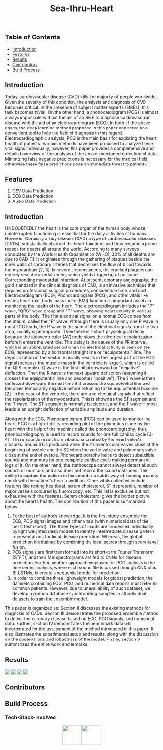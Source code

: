 <h1 align="center">Sea-thru-Heart</h1> <br>


## Table of Contents 

- [Introduction](#introduction)
- [Features](#features)
- [Results](#results)
- [Contributors](#contributors)
- [Build Process](#build-process)

## Introduction

Today, cardiovascular disease (CVD) kills the majority of people worldwide. Given the severity of this condition, the analysis and diagnosis of CVD becomes critical. In the presence of subject matter experts (SMEs), this task becomes trivial. On the other hand, a phonocardiogram (PCG) is almost always impossible without the aid of an SME to diagnose cardiovascular disease with the aid of an electrocardiogram (ECG). In both of the above cases, the deep learning method proposed in this paper can serve as a convenient tool to help the field of diagnosis in this regard. Electrocardiographic analysis, PCG is the main basis for exploring the heart health of patients. Various methods have been proposed to analyze these vital signs individually, however, this paper provides a comprehensive and detailed overview of the analysis of the above-mentioned collection of data. Minimizing false negative predictions is necessary for the medical field, otherwise these false predictions pose an immediate threat to patients.


## Features

1. CSV Data Prediction
2. ECG Data Prediction
3. Audio Data Prediction

## Introduction

UNDOUBTEDLY the heart is the core organ of the human body whose uninterrupted functioning is essential for the daily activities of humans. However, Coronary artery disease (CAD) a type of cardiovascular diseases (CVDs), substantially obstruct the heart functions and thus became a prime reason for deaths all around the world. According to many surveys conducted by the World Health Organization (WHO), 33% of all deaths are due to CAD [1]. It originates through the gathering of plaques beside the inner walls of coronary arteries that decreases the flow of blood towards the myocardium [2, 3]. In severe circumstances, the cracked plaques can entirely seal
the arterial lumen, which yields triggering of an acute Corresponding myocardial infarction. At present, coronary angiography, the gold standard in the clinical diagnosis of CAD, is an invasive technique that requires professional surgical procedures, considerable time, and cost. Electrocardiogram (ECG), Phonocardiogram (PCG), and other vitals like resting heart rate, body mass index (BMI) function as important assets in monitoring the health of the heart. The electrocardiogram includes the "P" wave, "QRS" wave group and "T" wave, showing heart activity in various parts of the body. The first electrical signal on a normal ECG comes from the atrium, called the "P" wave. Although there is usually only one P wave in most ECG leads, the P wave is the sum of the electrical signals from the two atria, usually superimposed. Then there is a short physiological delay because the atrioventricular (AV) node slows the electrical depolarization. before it enters the ventricle. This delay is the cause of the PR interval, which is an abbreviated period when no electrical activity is seen on the ECG, represented by a horizontal straight line or "equipotential" line. The depolarization of the ventricle usually results in the largest part of the ECG signal (because the muscle mass in the ventricle is larger), which is called the QRS complex. Q wave is the first initial downward or "negative" deflection. Then the R wave is the next upward deflection (assuming it crosses the equipotential line and becomes "positive"). The S wave is then deflected downward the next time if it crosses the equipotential line and becomes temporarily negative before returning to the equipotential baseline [2]. In the case of the ventricle, there are also electrical signals that reflect the repolarization of the myocardium. This is shown as the ST segment and the T wave. The ST segment is normally isoelectric, and the T wave in most leads is an upright deflection of variable amplitude and duration.

Along with the ECG, Phonocardiogram (PCG) can be used to monitor the heart. PCG is a high-fidelity recording plot of the phonetics made by the heart with the help of the machine called the phonocardiography; thus, phonocardiography is used to record sounds for one full cardiac cycle [3-4]. These sounds result from vibrations created by the heart valve's closures. Sound S1 is produced when the atrioventricular valves close at the beginning of systole and the S2 when the aortic valve and pulmonary valve close at the end of systole. Phonocardiography helps to detect subaudible sounds and murmurs for one complete cardiac cycle making permanent logs of it. On the other hand, the stethoscope cannot always detect all such sounds or murmurs and also does not record the sound instances. The ability to capture the pattern in the sound is a subtle way of keeping a sanity check with the patient's heart condition. Other vitals collected include features like resting heartbeat, serum cholesterol, ST depression, number of major vessels coloured by fluoroscopy, etc. This list is exclusive but not exhaustive with the features. Serum cholesterol gives the border picture about the heart’s health. The contribution of this paper is summarized below:

1. To the best of author’s knowledge, it is the first study ensemble the ECG, PCG signal images and other vitals (with numerical data of the heart test report). The three types of inputs are processed individually by light weighted deep models to identify intermediate disease pattern representations for local disease prediction. Whereas, the global prediction is obtained by combining the local scores through score-level fusion.
2. PCG signals are first transformed into its short-term Fourier Transform (STFT), and their Mel spectrograms are fed to CNNs for disease prediction. Further, another
approach employed for PCG analysis is the time series analysis, where each sound file is passed through CNN plus Bi-LSTMs, to create a sequential model for prediction.
3. In order to combine three lightweight models for global prediction, the datasets containing ECG, PCG, and numerical data reports must refer to common patients. However, due to unavailability of such dataset, we develop a pseudo database synchronizing samples in all individual datasets to train the ensemble model.

This paper is organized as: Section II discusses the existing methods for diagnosis of CADs. Section III demonstrates the proposed ensemble method to detect the coronary disease based on ECG, PCG signals, and numerical data. Further, section IV demonstrates the benchmark datasets incorporated for the assessment of the method introduced in this paper. It also illustrates the experimental setup and results, along with the discussion on the observations and robustness of the model. Finally, section V summarizes the entire work and remarks.

## Results

 <img  align="center" src="https://github.com/Vishesht27/See-thru-Heart/blob/main/results_visualization/res_1.jpg">
 
 <img  align="center" src="https://github.com/Vishesht27/See-thru-Heart/blob/main/results_visualization/res_2.jpg">

 <img  align="center" src="https://github.com/Vishesht27/See-thru-Heart/blob/main/results_visualization/res_3.jpg">
 
  <img  align="center" src="https://github.com/Vishesht27/See-thru-Heart/blob/main/results_visualization/res_4.jpg">

## Contributors

## Build Process

### Tech-Stack-Involved

<div style="display: flex;justify-content: center;">
<img height="64px" width="auto" src="https://www.vectorlogo.zone/logos/tensorflow/tensorflow-icon.svg">
  <img height="64px" width="auto" src="https://upload.wikimedia.org/wikipedia/commons/thumb/a/ae/Keras_logo.svg/768px-Keras_logo.svg.png">


